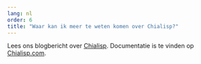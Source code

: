 ```yaml
---
lang: nl
order: 6
title: "Waar kan ik meer te weten komen over Chialisp?"
---
```


Lees ons blogbericht over [Chialisp](https://www.chia.net/2019/11/27/chialisp.en.html). Documentatie is te vinden op [Chialisp.com](https://chialisp.com).
